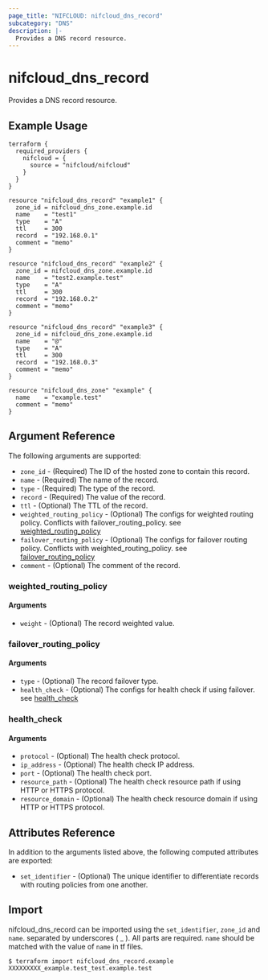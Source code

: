 ```yaml
---
page_title: "NIFCLOUD: nifcloud_dns_record"
subcategory: "DNS"
description: |-
  Provides a DNS record resource.
---
```


# nifcloud_dns_record

Provides a DNS record resource.

## Example Usage

```hcl
terraform {
  required_providers {
    nifcloud = {
      source = "nifcloud/nifcloud"
    }
  }
}

resource "nifcloud_dns_record" "example1" {
  zone_id = nifcloud_dns_zone.example.id
  name    = "test1"
  type    = "A"
  ttl     = 300
  record  = "192.168.0.1"
  comment = "memo"
}

resource "nifcloud_dns_record" "example2" {
  zone_id = nifcloud_dns_zone.example.id
  name    = "test2.example.test"
  type    = "A"
  ttl     = 300
  record  = "192.168.0.2"
  comment = "memo"
}

resource "nifcloud_dns_record" "example3" {
  zone_id = nifcloud_dns_zone.example.id
  name    = "@"
  type    = "A"
  ttl     = 300
  record  = "192.168.0.3"
  comment = "memo"
}

resource "nifcloud_dns_zone" "example" {
  name    = "example.test"
  comment = "memo"
}
```

## Argument Reference

The following arguments are supported:

* `zone_id` - (Required) The ID of the hosted zone to contain this record.
* `name` - (Required) The name of the record.
* `type` - (Required) The type of the record.
* `record` - (Required) The value of the record.
* `ttl` - (Optional) The TTL of the record.
* `weighted_routing_policy` - (Optional) The configs for weighted routing policy. Conflicts with failover_routing_policy. see [weighted_routing_policy](#weighted_routing_policy)
* `failover_routing_policy` - (Optional) The configs for failover routing policy. Conflicts with weighted_routing_policy. see [failover_routing_policy](#failover_routing_policy)
* `comment` - (Optional) The comment of the record.

### weighted_routing_policy

#### Arguments

* `weight` - (Optional) The record weighted value.

### failover_routing_policy

#### Arguments

* `type` - (Optional) The record failover type.
* `health_check` - (Optional) The configs for health check if using failover. see [health_check](#health_check)

### health_check

#### Arguments

* `protocol` - (Optional) The health check protocol.
* `ip_address` - (Optional) The health check IP address.
* `port` - (Optional) The health check port.
* `resource_path` - (Optional) The health check resource path if using HTTP or HTTPS protocol.
* `resource_domain` - (Optional) The health check resource domain if using HTTP or HTTPS protocol.

## Attributes Reference

In addition to the arguments listed above, the following computed attributes are exported:

* `set_identifier` - (Optional) The unique identifier to differentiate records with routing policies from one another.

## Import

nifcloud_dns_record can be imported using the `set_identifier`, `zone_id` and `name`.
separated by underscores ( _ ). All parts are required. `name` should be matched with the value of `name` in tf files.

```
$ terraform import nifcloud_dns_record.example XXXXXXXXX_example.test_test.example.test
```
